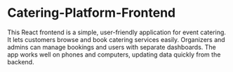 # Catering-Platform-Frontend
This React frontend is a simple, user-friendly application for event catering. It lets customers browse and book catering services easily. Organizers and admins can manage bookings and users with separate dashboards. The app works well on phones and computers, updating data quickly from the backend.
